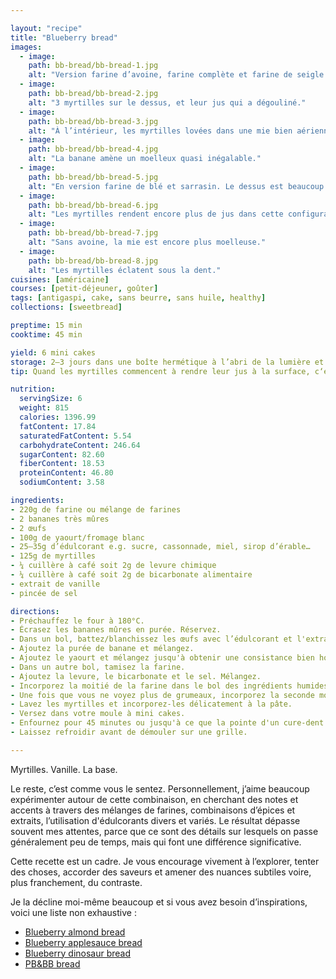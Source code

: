 ```yaml
---

layout: "recipe"
title: "Blueberry bread"
images:
  - image:
    path: bb-bread/bb-bread-1.jpg
    alt: "Version farine d’avoine, farine complète et farine de seigle. La texture en surface est caractéristique de flocons d’avoine mixés."
  - image:
    path: bb-bread/bb-bread-2.jpg
    alt: "3 myrtilles sur le dessus, et leur jus qui a dégouliné."
  - image:
    path: bb-bread/bb-bread-3.jpg
    alt: "À l’intérieur, les myrtilles lovées dans une mie bien aérienne."
  - image:
    path: bb-bread/bb-bread-4.jpg
    alt: "La banane amène un moelleux quasi inégalable."
  - image:
    path: bb-bread/bb-bread-5.jpg
    alt: "En version farine de blé et sarrasin. Le dessus est beaucoup plus craquelé."
  - image:
    path: bb-bread/bb-bread-6.jpg
    alt: "Les myrtilles rendent encore plus de jus dans cette configuration."
  - image:
    path: bb-bread/bb-bread-7.jpg
    alt: "Sans avoine, la mie est encore plus moelleuse."
  - image:
    path: bb-bread/bb-bread-8.jpg
    alt: "Les myrtilles éclatent sous la dent."
cuisines: [américaine]
courses: [petit-déjeuner, goûter]
tags: [antigaspi, cake, sans beurre, sans huile, healthy]
collections: [sweetbread]

preptime: 15 min
cooktime: 45 min

yield: 6 mini cakes
storage: 2–3 jours dans une boîte hermétique à l’abri de la lumière et de la chaleur. 5 jours au frigo. 2 mois au congélateur.
tip: Quand les myrtilles commencent à rendre leur jus à la surface, c‘est le signe que la cuisson est presque terminée.

nutrition:
  servingSize: 6
  weight: 815
  calories: 1396.99
  fatContent: 17.84
  saturatedFatContent: 5.54
  carbohydrateContent: 246.64
  sugarContent: 82.60
  fiberContent: 18.53
  proteinContent: 46.80
  sodiumContent: 3.58

ingredients:
- 220g de farine ou mélange de farines
- 2 bananes très mûres
- 2 œufs
- 100g de yaourt/fromage blanc
- 25–35g d’édulcorant e.g. sucre, cassonnade, miel, sirop d’érable…
- 125g de myrtilles
- ¼ cuillère à café soit 2g de levure chimique
- ¼ cuillère à café soit 2g de bicarbonate alimentaire
- extrait de vanille
- pincée de sel

directions:
- Préchauffez le four à 180°C.
- Écrasez les bananes mûres en purée. Réservez.
- Dans un bol, battez/blanchissez les œufs avec l’édulcorant et l'extrait de vanille. 
- Ajoutez la purée de banane et mélangez.
- Ajoutez le yaourt et mélangez jusqu'à obtenir une consistance bien homogène.
- Dans un autre bol, tamisez la farine. 
- Ajoutez la levure, le bicarbonate et le sel. Mélangez. 
- Incorporez la moitié de la farine dans le bol des ingrédients humides à la maryse. 
- Une fois que vous ne voyez plus de grumeaux, incorporez la seconde moitié. Réservez. 
- Lavez les myrtilles et incorporez-les délicatement à la pâte. 
- Versez dans votre moule à mini cakes. 
- Enfournez pour 45 minutes ou jusqu'à ce que la pointe d'un cure-dent ressorte sèche. 
- Laissez refroidir avant de démouler sur une grille. 

---
```


Myrtilles. Vanille. La base.

Le reste, c’est comme vous le sentez. Personnellement, j’aime beaucoup expérimenter autour de cette combinaison, en cherchant des notes et accents à travers des mélanges de farines, combinaisons d’épices et extraits, l’utilisation d'édulcorants divers et variés. Le résultat dépasse souvent mes attentes, parce que ce sont des détails sur lesquels on passe généralement peu de temps, mais qui font une différence significative.

Cette recette est un cadre. Je vous encourage vivement à l’explorer, tenter des choses, accorder des saveurs et amener des nuances subtiles voire, plus franchement, du contraste.

Je la décline moi-même beaucoup et si vous avez besoin d’inspirations, voici une liste non exhaustive&nbsp;:

- [Blueberry almond bread](bb-almond-bread.html)
- [Blueberry applesauce bread](bb-applesauce-bread.html)
- [Blueberry dinosaur bread](bb-dino-bread.html)
- [PB&BB bread](p3b-bread.html)